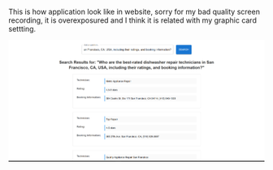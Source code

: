 This is how application look like in website, sorry for my bad quality screen recording, it is overexposured and I think it is related with my graphic card settting.

![App Screenshot](image.png)

